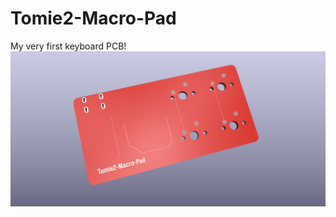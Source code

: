 # Tomie2-Macro-Pad
My very first keyboard PCB!
![Macro-Pad-PCB](https://github.com/Tomie2/Tomie2-Macro-Pad/blob/main/PCB%20Render.png)
